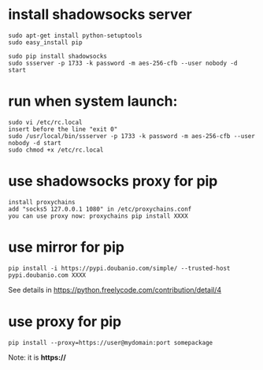 
# install shadowsocks server
	sudo apt-get install python-setuptools
	sudo easy_install pip
	
	sudo pip install shadowsocks
	sudo ssserver -p 1733 -k password -m aes-256-cfb --user nobody -d start

# run when system launch:
	sudo vi /etc/rc.local
	insert before the line "exit 0"
	sudo /usr/local/bin/ssserver -p 1733 -k password -m aes-256-cfb --user nobody -d start
	sudo chmod +x /etc/rc.local

# use shadowsocks proxy for pip
  	install proxychains
  	add "socks5 127.0.0.1 1080" in /etc/proxychains.conf
  	you can use proxy now: proxychains pip install XXXX

# use mirror for pip
	pip install -i https://pypi.doubanio.com/simple/ --trusted-host pypi.doubanio.com XXXX
	
See details in https://python.freelycode.com/contribution/detail/4

# use proxy for pip
	pip install --proxy=https://user@mydomain:port somepackage
Note: it is **https://**

